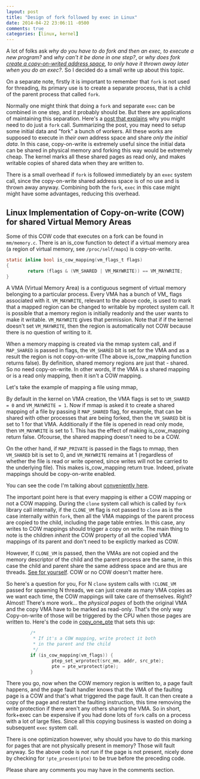 ```yaml
---
layout: post
title: "Design of fork followed by exec in Linux"
date: 2014-04-22 23:06:11 -0500
comments: true
categories: [linux, kernel]
---
```

A lot of folks ask *why do you have to do fork and then an exec, to execute a new program?* and *why can't it be done in one step?*, or *why does fork [create a copy-on-writed address space](http://man7.org/linux/man-pages/man2/fork.2.html), to only have it thrown away later when you do an exec?*. So I decided do a small write up about this topic.
 
On a separate note, firstly it is important to remember that `fork` is not used for threading, its primary use is to create a separate process, that is a child of the parent process that called `fork`.

Normally one might think that doing a `fork` and separate `exec` can be combined in one step, and it probably should be. But there are applications of maintaining this separation. Here's a [post that explains](http://stackoverflow.com/questions/1345320/applications-of-fork-system-call) why you might need to do just a `fork` call. Summarizing the post, you may need to setup some initial data and "fork" a bunch of workers. All these works are supposed to execute in *their own* address space and share *only the initial data*. In this case, copy-on-write is extremely useful since the initial data can be shared in physical memory and forking this way would be extremely cheap. The kernel marks all these shared pages as read only, and makes writable copies of shared data when they are written to.

There is a small overhead if `fork` is followed immediately by an `exec` system call, since the copy-on-write shared address space is of no use and is thrown away anyway. Combining both the `fork`, `exec` in this case might might have some advantages, reducing this overhead.

Linux Implementation of Copy-on-write (COW) for shared Virtual Memory Areas
---------------------------------------------------------------------------
Some of this COW code that executes on a fork can be found in `mm/memory.c`. There is an is_cow function to detect if a virtual memory area (a region of virtual memory, see `/proc/self/maps`) is copy-on-write.

``` c
static inline bool is_cow_mapping(vm_flags_t flags)
{
        return (flags & (VM_SHARED | VM_MAYWRITE)) == VM_MAYWRITE;
}
```
A VMA (Virtual Memory Area) is a contiguous segment of virtual memory belonging to a particular process. Every VMA has a bunch of VM_ flags associated with it. `VM_MAYWRITE`, relevant to the above code, is used to mark that a mapped region can be changed to writable by mprotect system call. It is possible that a memory region is initially readonly and the user wants to make it writable. `VM_MAYWRITE` gives that permission. Note that if if the kernel doesn't set `VM_MAYWRITE`, then the region is automatically not COW because there is no question of writing to it.

When a memory mapping is created via the mmap system call, and if `MAP_SHARED` is passed in flags, the `VM_SHARED` bit is set for the VMA and as a result the region is not copy-on-write (The above is_cow_mapping function returns false). By definition, shared memory regions are just that - shared. So no need copy-on-write. In other words, If the VMA is a shared mapping or is a read only mapping, then it isn't a COW mapping.

Let's take the example of mapping a file using mmap,

By default in the kernel on VMA creation, the VMA flags is set to `VM_SHARED = 0` and `VM_MAYWRITE = 1`. Now if mmap is asked it to create a shared mapping of a file by passing it `MAP_SHARED` flag, for example, that can be shared with other processes that are being forked, then the `VM_SHARED` bit is set to 1 for that VMA. Additionally if the file is opened in read only mode, then `VM_MAYWRITE` is set to 1. This has the effect of making is_cow_mapping return false. Ofcourse, the shared mapping doesn't need to be a COW.

On the other hand, if `MAP_PRIVATE` is passed in the flags to mmap, then `VM_SHARED` bit is set to 0, and `VM_MAYWRITE` remains at 1 (regardless of whether the file is read or write opened, since writes will not be carried to the underlying file). This makes is_cow_mapping return true. Indeed, private mappings should be copy-on-write enabled.

You can see the code I'm talking about [conveniently here](http://lxr.free-electrons.com/source/mm/mmap.c#L1284).

The important point here is that every mapping is either a COW mapping or not a COW mapping. During the `clone` system call which is called by `fork` library call internally, if the `CLONE_VM` flag is not passed to `clone` as is the case internally within `fork`, then all the VMA mappings of the parent process are copied to the child, including the page table entries. In this case, any writes to COW mappings should trigger a copy on write. The main thing to note is the children *inherit* the COW property of all the copied VMA mappings of its parent and don't need to be explictly marked as COW.

However, If `CLONE_VM` is passed, then the VMAs are not copied and the memory descriptor of the child and the parent process are the same, in this case the child and parent share the same address space and are thus are threads. [See for yourself](http://lxr.free-electrons.com/source/kernel/fork.c#L879). COW or no COW doesn't matter here.

So here's a question for you, For N `clone` system calls with `!CLONE_VM` passed for spawning N threads, we can just create as many VMA copies as we want each time, the COW mappings will take care of themselves. Right? Almost! There's more work... the *physical pages* of both the original VMA and the copy VMA have to be marked as read-only. That's the only way Copy-on-write of those will be triggered by the CPU when those pages are written to. Here's the code in [copy_one_pte](http://lxr.free-electrons.com/source/mm/memory.c#L849) that sets this up:
``` c
         /*
          * If it's a COW mapping, write protect it both
          * in the parent and the child
          */
         if (is_cow_mapping(vm_flags)) {
                 ptep_set_wrprotect(src_mm, addr, src_pte);
                 pte = pte_wrprotect(pte);
         }
``` 
There you go, now when the COW memory region is written to, a page fault happens, and the page fault handler knows that the VMA of the faulting page is a COW and that's what triggered the page fault. It can then create a copy of the page and restart the faulting instruction, this time removing the write protection if there aren't any others sharing the VMA. So in short, fork+exec can be expensive if you had done lots of `fork` calls on a process with a lot of large files. Since all this copying business is wasted on doing a subsequent `exec` system call.

There is one optimization however, why should you have to do this marking for pages that are not physically present in memory? Those will fault anyway. So the above code is *not run* if the page is not present, nicely done by checking for `!pte_present(pte)` to be true before the preceding code.

Please share any comments you may have in the comments section.
